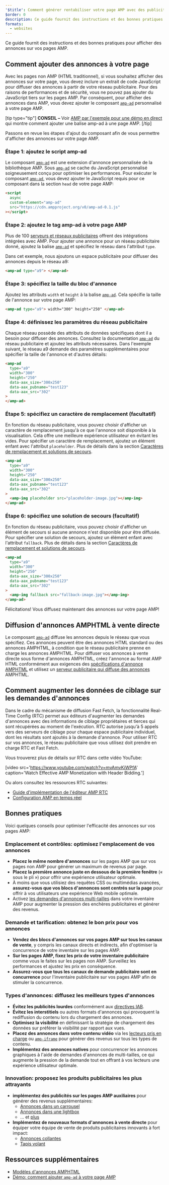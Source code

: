 ```yaml
---
'$title': Comment générer rentabiliser votre page AMP avec des publicités
$order: 0
description: Ce guide fournit des instructions et des bonnes pratiques pour afficher des annonces sur vos pages AMP. Ainsi, pour afficher des publicités dans AMP, vous devez ajouter le composant amp-ad personnalisé...
formats:
  - websites
---
```


Ce guide fournit des instructions et des bonnes pratiques pour afficher des annonces sur vos pages AMP.

## Comment ajouter des annonces à votre page

Avec les pages non AMP (HTML traditionnel), si vous souhaitez afficher des annonces sur votre page, vous devez inclure un extrait de code JavaScript pour diffuser des annonces à partir de votre réseau publicitaire. Pour des raisons de performances et de sécurité, vous ne pouvez pas ajouter du JavaScript tiers sur les pages AMP. Par conséquent, pour afficher des annonces dans AMP, vous devez ajouter le composant [`amp-ad`](../../../../documentation/components/reference/amp-ad.md) personnalisé à votre page AMP.

[tip type="tip"] **CONSEIL –** Voir [AMP par l'exemple pour une démo en direct](../../../../documentation/components/reference/amp-ad.md) qui montre comment ajouter une balise amp-ad à une page AMP. [/tip]

Passons en revue les étapes d'ajout du composant afin de vous permettre d'afficher des annonces sur votre page AMP.

### Étape 1: ajoutez le script amp-ad

Le composant [`amp-ad`](../../../../documentation/components/reference/amp-ad.md) est une extension d'annonce personnalisée de la bibliothèque AMP. Sous [`amp-ad`](../../../../documentation/components/reference/amp-ad.md) se cache du JavaScript personnalisé soigneusement conçu pour optimiser les performances. Pour exécuter le composant [`amp-ad`](../../../../documentation/components/reference/amp-ad.md), vous devez ajouter le JavaScript requis pour ce composant dans la section `head` de votre page AMP:

```html
<script
  async
  custom-element="amp-ad"
  src="https://cdn.ampproject.org/v0/amp-ad-0.1.js"
></script>
```

### Étape 2: ajoutez le tag amp-ad à votre page AMP

Plus de 100 [serveurs et réseaux publicitaires](ads_vendors.md) offrent des intégrations intégrées avec AMP. Pour ajouter une annonce pour un réseau publicitaire donné, ajoutez la balise [`amp-ad`](../../../../documentation/components/reference/amp-ad.md) et spécifiez le réseau dans l'attribut `type`.

Dans cet exemple, nous ajoutons un espace publicitaire pour diffuser des annonces depuis le réseau a9:

```html
<amp-ad type="a9"> </amp-ad>
```

### Étape 3: spécifiez la taille du bloc d'annonce

Ajoutez les attributs `width` et `height` à la balise [`amp-ad`](../../../../documentation/components/reference/amp-ad.md). Cela spécifie la taille de l'annonce sur votre page AMP:

```html
<amp-ad type="a9"> width="300" height="250" </amp-ad>
```

### Étape 4: définissez les paramètres du réseau publicitaire

Chaque réseau possède des attributs de données spécifiques dont il a besoin pour diffuser des annonces. Consultez la documentation [`amp-ad`](../../../../documentation/components/reference/amp-ad.md) du réseau publicitaire et ajoutez les attributs nécessaires. Dans l'exemple suivant, le réseau a9 demande des paramètres supplémentaires pour spécifier la taille de l'annonce et d'autres détails:

```html
<amp-ad
  type="a9"
  width="300"
  height="250"
  data-aax_size="300x250"
  data-aax_pubname="test123"
  data-aax_src="302"
>
</amp-ad>
```

### Étape 5: spécifiez un caractère de remplacement (facultatif)

En fonction du réseau publicitaire, vous pouvez choisir d'afficher un caractère de remplacement jusqu'à ce que l'annonce soit disponible à la visualisation. Cela offre une meilleure expérience utilisateur en évitant les vides. Pour spécifier un caractère de remplacement, ajoutez un élément enfant avec l'attribut `placeholder`. Plus de détails dans la section [Caractères de remplacement et solutions de secours](../../../../documentation/guides-and-tutorials/develop/style_and_layout/placeholders.md).

```html
<amp-ad
  type="a9"
  width="300"
  height="250"
  data-aax_size="300x250"
  data-aax_pubname="test123"
  data-aax_src="302"
>
  <amp-img placeholder src="placeholder-image.jpg"></amp-img>
</amp-ad>
```

### Étape 6: spécifiez une solution de secours (facultatif)

En fonction du réseau publicitaire, vous pouvez choisir d'afficher un élément de secours si aucune annonce n'est disponible pour être diffusée. Pour spécifier une solution de secours, ajoutez un élément enfant avec l'attribut `fallback`. Plus de détails dans la section [Caractères de remplacement et solutions de secours](../../../../documentation/guides-and-tutorials/develop/style_and_layout/placeholders.md).

```html
<amp-ad
  type="a9"
  width="300"
  height="250"
  data-aax_size="300x250"
  data-aax_pubname="test123"
  data-aax_src="302"
>
  <amp-img fallback src="fallback-image.jpg"></amp-img>
</amp-ad>
```

Félicitations! Vous diffusez maintenant des annonces sur votre page AMP!

## Diffusion d'annonces AMPHTML à vente directe

Le composant [`amp-ad`](../../../../documentation/components/reference/amp-ad.md) diffuse les annonces depuis le réseau que vous spécifiez. Ces annonces peuvent être des annonces HTML standard ou des annonces AMPHTML, à condition que le réseau publicitaire prenne en charge les annonces AMPHTML. Pour diffuser vos annonces à vente directe sous forme d'annonces AMPHTML, créez l'annonce au format AMP HTML conformément aux exigences des [spécifications d'annonce AMPHTML](../../../../documentation/guides-and-tutorials/learn/a4a_spec.md) et utilisez un [serveur publicitaire qui diffuse des annonces](https://github.com/ampproject/amphtml/blob/master/ads/google/a4a/docs/a4a-readme.md#publishers) AMPHTML.

## Comment augmenter les données de ciblage sur les demandes d'annonces

Dans le cadre du mécanisme de diffusion Fast Fetch, la fonctionnalité Real-Time Config (RTC) permet aux éditeurs d'augmenter les demandes d'annonces avec des informations de ciblage propriétaires et tierces qui sont récupérées au moment de l'exécution. RTC autorise jusqu'à 5 appels vers des serveurs de ciblage pour chaque espace publicitaire individuel, dont les résultats sont ajoutés à la demande d'annonce. Pour utiliser RTC sur vos annonces, le réseau publicitaire que vous utilisez doit prendre en charge RTC et Fast Fetch.

Vous trouverez plus de détails sur RTC dans cette vidéo YouTube:

[video src='https://www.youtube.com/watch?v=mvAmvKiWPfA' caption='Watch Effective AMP Monetization with Header Bidding.']

Ou alors consultez les ressources RTC suivantes:

- [Guide d'implémentation de l'éditeur AMP RTC](https://github.com/ampproject/amphtml/blob/master/extensions/amp-a4a/rtc-publisher-implementation-guide.md)
- [Configuration AMP en temps réel](https://github.com/ampproject/amphtml/blob/master/extensions/amp-a4a/rtc-documentation.md)

## Bonnes pratiques

Voici quelques conseils pour optimiser l'efficacité des annonces sur vos pages AMP:

### Emplacement et contrôles: optimisez l'emplacement de vos annonces

- **Placez le même nombre d'annonces** sur les pages AMP que sur vos pages non AMP pour générer un maximum de revenus par page.
- **Placez la première annonce juste en dessous de la première fenêtre** (« sous le pli ») pour offrir une expérience utilisateur optimale.
- À moins que vous utilisiez des requêtes CSS ou multimédias avancées, **assurez-vous que vos blocs d'annonces sont centrés sur la page** pour offrir à vos utilisateurs une expérience Web mobile optimale.
- Activez [les demandes d'annonces multi-tailles](https://github.com/ampproject/amphtml/blob/master/ads/README.md#support-for-multi-size-ad-requests) dans votre inventaire AMP pour augmenter la pression des enchères publicitaires et générer des revenus.

### Demande et tarification: obtenez le bon prix pour vos annonces

- **Vendez des blocs d'annonces sur vos pages AMP sur tous les canaux de vente**, y compris les canaux directs et indirects, afin d'optimiser la concurrence de votre inventaire sur les pages AMP.
- **Sur les pages AMP, fixez les prix de votre inventaire publicitaire** comme vous le faites sur les pages non AMP. Surveillez les performances et ajustez les prix en conséquence.
- **Assurez-vous que tous les canaux de demande publicitaire sont en concurrence** pour l'inventaire publicitaire sur vos pages AMP afin de stimuler la concurrence.

### Types d'annonces: diffusez les meilleurs types d'annonces

- **Évitez les publicités lourdes** conformément aux [directives IAB](http://www.iab.com/wp-content/uploads/2015/11/IAB_Display_Mobile_Creative_Guidelines_HTML5_2015.pdf).
- **Évitez les interstitiels** ou autres formats d'annonces qui provoquent la rediffusion du contenu lors du chargement des annonces.
- **Optimisez la visibilité** en définissant la stratégie de chargement des données sur préférer la visibilité par rapport aux vues.
- **Placez des annonces dans votre contenu vidéo** via les [lecteurs pris en charge](../../../../documentation/components/index.html#media) ou [`amp-iframe`](../../../../documentation/components/reference/amp-iframe.md) pour générer des revenus sur tous les types de contenu.
- **Implémentez des annonces natives** pour concurrencer les annonces graphiques à l'aide de demandes d'annonces de multi-tailles, ce qui augmente la pression de la demande tout en offrant à vos lecteurs une expérience utilisateur optimale.

### Innovation: proposez les produits publicitaires les plus attrayants

- **implémentez des publicités sur les pages AMP auxiliaires** pour générer des revenus supplémentaires:
  - [Annonces dans un carrousel](../../../../documentation/examples/documentation/Carousel_Ad.html)
  - [Annonces dans une lightbox](../../../../documentation/examples/documentation/Lightbox_Ad.html)
  - ... et [plus](../../../../documentation/examples/index.html)
- **Implémentez de nouveaux formats d'annonces à vente directe** pour équiper votre équipe de vente de produits publicitaires innovants à fort impact:
  - [Annonces collantes](../../../../documentation/examples/documentation/amp-sticky-ad.html)
  - [Tapis volant](../../../../documentation/examples/documentation/amp-fx-flying-carpet.html)

## Ressources supplémentaires

- [Modèles d'annonces AMPHTML](../../../../documentation/examples/index.html)
- [Démo: comment ajouter `amp-ad` à votre page AMP](../../../../documentation/components/reference/amp-ad.md)
